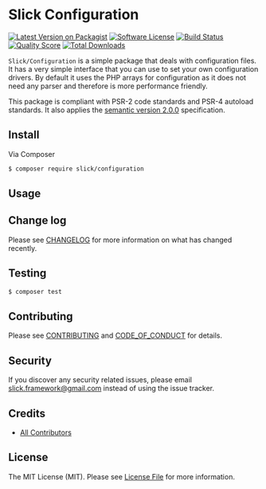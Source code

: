 # Slick Configuration

[![Latest Version on Packagist][ico-version]][link-packagist]
[![Software License][ico-license]](LICENSE.md)
[![Build Status][ico-travis]][link-travis]
[![Quality Score][ico-code-quality]][link-code-quality]
[![Total Downloads][ico-downloads]][link-downloads]

`Slick/Configuration` is a simple package that deals with configuration files. It has a very simple
interface that you can use to set your own configuration drivers. By default it uses the PHP arrays
for configuration as it does not need any parser and therefore is more performance friendly.

This package is compliant with PSR-2 code standards and PSR-4 autoload standards. It
also applies the [semantic version 2.0.0](http://semver.org) specification.

## Install

Via Composer

``` bash
$ composer require slick/configuration
```

## Usage



## Change log

Please see [CHANGELOG](CHANGELOG.md) for more information on what has changed recently.

## Testing

``` bash
$ composer test
```

## Contributing

Please see [CONTRIBUTING](CONTRIBUTING.md) and [CODE_OF_CONDUCT](CODE_OF_CONDUCT.md) for details.

## Security

If you discover any security related issues, please email slick.framework@gmail.com instead of using the issue tracker.

## Credits

- [All Contributors][link-contributors]

## License

The MIT License (MIT). Please see [License File](LICENSE.md) for more information.

[ico-version]: https://img.shields.io/packagist/v/slick/configuration.svg?style=flat-square
[ico-license]: https://img.shields.io/badge/license-MIT-brightgreen.svg?style=flat-square
[ico-travis]: https://img.shields.io/travis/slickframework/configuration/master.svg?style=flat-square
[ico-scrutinizer]: https://img.shields.io/scrutinizer/coverage/g/slickframework/configuration.svg?style=flat-square
[ico-code-quality]: https://img.shields.io/scrutinizer/g/slickframework/configuration.svg?style=flat-square
[ico-downloads]: https://img.shields.io/packagist/dt/slick/configuration.svg?style=flat-square

[link-packagist]: https://packagist.org/packages/slick/configuration
[link-travis]: https://travis-ci.org/slickframework/configuration
[link-scrutinizer]: https://scrutinizer-ci.com/g/slickframework/configuration/code-structure
[link-code-quality]: https://scrutinizer-ci.com/g/slickframework/configuration
[link-downloads]: https://packagist.org/packages/slickframework/configuration
[link-contributors]: ../../contributors